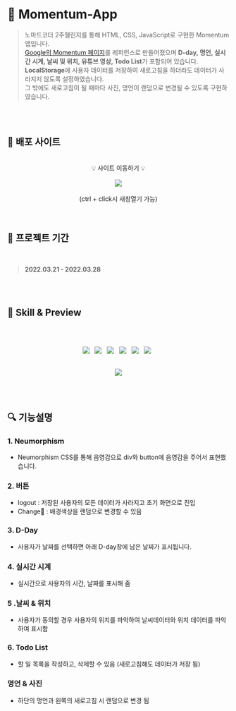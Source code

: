 # 🌃 Momentum-App

> 노마드코더 2주챌린지를 통해 HTML, CSS, JavaScript로 구현한 Momentum앱입니다.  
[Google의 Momentum 페이지](https://chrome.google.com/webstore/detail/momentum/laookkfknpbbblfpciffpaejjkokdgca?hl=ko_KR)를 레퍼런스로 만들어졌으며 **D-day, 명언, 실시간 시계, 날씨 및 위치, 유튜브 영상, Todo List**가 포함되어 있습니다.  
**LocalStorage**에 사용자 데이터를 저장하여 새로고침을 하더라도 데이터가 사라지지 않도록 설정하였습니다.    
그 밖에도 새로고침이 될 때마다 사진, 명언이 랜덤으로 변경될 수 있도록 구현하였습니다.


<br/>
<br/>

## 📌 배포 사이트
<div align="center">   
<br/>    
💡 사이트 이동하기 💡        
<br/>
<br/>
<a href="https://jeongmmin.github.io/Momentum/" target="_blank"><img src="https://img.shields.io/badge/ Momentum App-4285F4?style=flat-square&logo=Monster&logoColor=white"/></a>
<br/>
<br/>
(ctrl + click시 새창열기 가능)    
      
    
<!-- [🔗 Momentum-App](https://jeongmmin.github.io/Momentum/) -->
  
</div>

<br/>
<br/>


## 📅 프로젝트 기간
<br/>    

> **2022.03.21 - 2022.03.28**
<br/>
<br/>


## 📝 Skill & Preview
<br/>
<br/>
<p align="center">
<img src="https://img.shields.io/badge/HTML5-E34F26?style=flat-square&logo=HTML5&logoColor=white"/> &nbsp
<img src="https://img.shields.io/badge/CSS3-1572B6?style=flat-square&logo=CSS3&logoColor=white"/> &nbsp
<img src="https://img.shields.io/badge/JavaScript-F7DF1E?style=flat-square&logo=JavaScript&logoColor=white"/> &nbsp
<img src="https://img.shields.io/badge/Open Weather Api-000000?style=flat-square&logo=Wish&logoColor=white"/> &nbsp
<img src="https://img.shields.io/badge/YouTube-FF0000?style=flat-square&logo=YouTube&logoColor=white"/> &nbsp 
<img src="https://img.shields.io/badge/Neumorphism-2b55e5?style=flat-square&logo=NGINX&logoColor=white"/> &nbsp 
<br/>
<br/>
<p align="center">
<img src="https://user-images.githubusercontent.com/82005305/161005521-73af8206-ecdc-4ace-afde-b3fac31e9f7b.gif">
</p> 



<br/>
<br/>

## 🔍 기능설명

### 1. Neumorphism

- Neumorphism CSS를 통해 음영감으로 div와 button에 음영감을 주어서 표현했습니다.


### 2. 버튼

- logout : 저장된 사용자의 모든 데이터가 사라지고 초기 화면으로 진입
- Change🎨 : 배경색상을 랜덤으로 변경할 수 있음

### 3. D-Day

- 사용자가 날짜를 선택하면 아래 D-day창에 남은 날짜가 표시됩니다.

### 4. 실시간 시계

- 실시간으로 사용자의 시간, 날짜를 표시해 줌

### 5 .날씨 & 위치

- 사용자가 동의할 경우 사용자의 위치를 파악하여 날씨데이터와 위치 데이터를 파악하여 표시함

### 6. Todo List

- 할 일 목록을 작성하고, 삭제할 수 있음 (새로고침해도 데이터가 저장 됨)
  
### 명언 & 사진

- 하단의 명언과 왼쪽의 새로고침 시 랜덤으로 변경 됨

